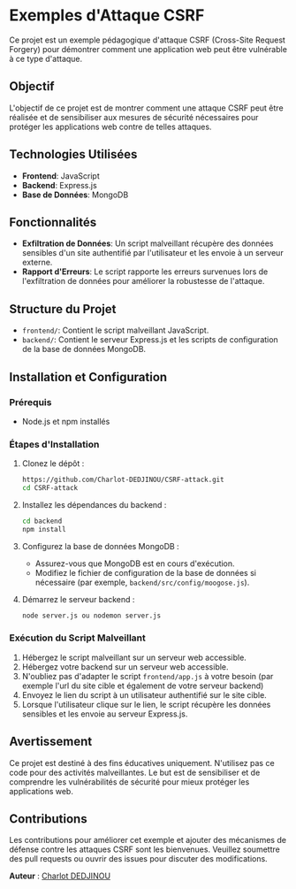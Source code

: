 # Exemples d'Attaque CSRF

Ce projet est un exemple pédagogique d'attaque CSRF (Cross-Site Request Forgery) pour démontrer comment une application web peut être vulnérable à ce type d'attaque.

## Objectif

L'objectif de ce projet est de montrer comment une attaque CSRF peut être réalisée et de sensibiliser aux mesures de sécurité nécessaires pour protéger les applications web contre de telles attaques.

## Technologies Utilisées

- **Frontend**: JavaScript
- **Backend**: Express.js
- **Base de Données**: MongoDB

## Fonctionnalités

- **Exfiltration de Données**: Un script malveillant récupère des données sensibles d'un site authentifié par l'utilisateur et les envoie à un serveur externe.
- **Rapport d'Erreurs**: Le script rapporte les erreurs survenues lors de l'exfiltration de données pour améliorer la robustesse de l'attaque.

## Structure du Projet

- `frontend/`: Contient le script malveillant JavaScript.
- `backend/`: Contient le serveur Express.js et les scripts de configuration de la base de données MongoDB.

## Installation et Configuration

### Prérequis

- Node.js et npm installés

### Étapes d'Installation

1. Clonez le dépôt :
   ```bash
   https://github.com/Charlot-DEDJINOU/CSRF-attack.git
   cd CSRF-attack
   ```

2. Installez les dépendances du backend :
   ```bash
   cd backend
   npm install
   ```

3. Configurez la base de données MongoDB :
   - Assurez-vous que MongoDB est en cours d'exécution.
   - Modifiez le fichier de configuration de la base de données si nécessaire (par exemple, `backend/src/config/moogose.js`).

4. Démarrez le serveur backend :
   ```bash
   node server.js ou nodemon server.js
   ```

### Exécution du Script Malveillant

1. Hébergez le script malveillant sur un serveur web accessible.
2. Hébergez votre backend sur un serveur web accessible.
3. N'oubliez pas d'adapter le script `frontend/app.js` à votre besoin (par exemple l'url du site cible et également de votre serveur backend)
2. Envoyez le lien du script à un utilisateur authentifié sur le site cible.
3. Lorsque l'utilisateur clique sur le lien, le script récupère les données sensibles et les envoie au serveur Express.js.

## Avertissement

Ce projet est destiné à des fins éducatives uniquement. N'utilisez pas ce code pour des activités malveillantes. Le but est de sensibiliser et de comprendre les vulnérabilités de sécurité pour mieux protéger les applications web.

## Contributions

Les contributions pour améliorer cet exemple et ajouter des mécanismes de défense contre les attaques CSRF sont les bienvenues. Veuillez soumettre des pull requests ou ouvrir des issues pour discuter des modifications.

**Auteur** : [Charlot DEDJINOU](https://charlot-dedjinou.vercel.app)